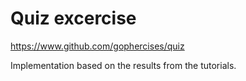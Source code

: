 # Quiz excercise

https://www.github.com/gophercises/quiz

Implementation based on the results from the tutorials.
